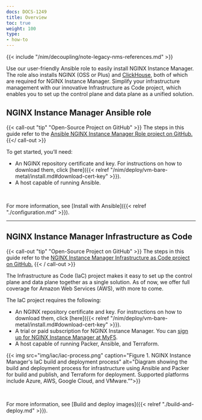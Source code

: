 ```yaml
---
docs: DOCS-1249
title: Overview
toc: true
weight: 100
type:
- how-to
---
```



{{< include "/nim/decoupling/note-legacy-nms-references.md" >}}

Use our user-friendly Ansible role to easily install NGINX Instance Manager. The role also installs NGINX (OSS or Plus) and [ClickHouse](https://clickhouse.com), both of which are required for NGINX Instance Manager. Simplify your infrastructure management with our innovative Infrastructure as Code project, which enables you to set up the control plane and data plane as a unified solution.

## NGINX Instance Manager Ansible role

{{< call-out "tip" "Open-Source Project on GitHub" >}}
The steps in this guide refer to the <a href="https://github.com/nginxinc/ansible-role-nginx-management-suite" target="_blank">Ansible NGINX Instance Manager Role project on GitHub.</a> <i class="fa-solid fa-arrow-up-right-from-square" style="color:#009639;"></i>
{{</ call-out >}}

To get started, you’ll need:

- An NGINX repository certificate and key. For instructions on how to download them, click [here]({{< relref "/nim/deploy/vm-bare-metal/install.md#download-cert-key" >}}).
- A host capable of running Ansible.

<br>

For more information, see [Install with Ansible]({{< relref "./configuration.md" >}}).

---

## NGINX Instance Manager Infrastructure as Code

{{< call-out "tip" "Open-Source Project on GitHub" >}}
The steps in this guide refer to the <a href="https://github.com/nginxinc/nginx-management-suite-iac" target="_blank">NGINX Instance Manager Infrastructure as Code project on GitHub.</a> <i class="fa-solid fa-arrow-up-right-from-square" style="color:#009639;"></i>
{{< / call-out >}}

The Infrastructure as Code (IaC) project makes it easy to set up the control plane and data plane together as a single solution. As of now, we offer full coverage for Amazon Web Services (AWS), with more to come.

The IaC project requires the following:

- An NGINX repository certificate and key. For instructions on how to download them, click [here]({{< relref "/nim/deploy/vm-bare-metal/install.md#download-cert-key" >}}).
- A trial or paid subscription for NGINX Instance Manager. You can [sign up for NGINX Instance Manager at MyF5](https://account.f5.com/myf5).
- A host capable of running Packer, Ansible, and Terraform.

{{< img src="img/iac/iac-process.png" caption="Figure 1. NGINX Instance Manager's IaC build and deployment process" alt="Diagram showing the build and deployment process for infrastructure using Ansible and Packer for build and publish, and Terraform for deployment. Supported platforms include Azure, AWS, Google Cloud, and VMware.”">}}

<br>

For more information, see [Build and deploy images]({{< relref "./build-and-deploy.md" >}}).
